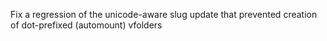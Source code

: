 Fix a regression of the unicode-aware slug update that prevented creation of dot-prefixed (automount) vfolders
